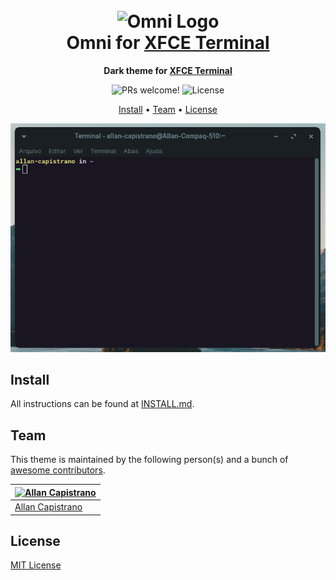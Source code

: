 <h1 align="center">
  <br>
  <img src="https://storage.googleapis.com/golden-wind/github/omni/omni.png" alt="Omni Logo" width="100">
  <br>
  Omni for <a href="https://docs.xfce.org/apps/terminal/start">XFCE Terminal</a>
  <br>
</h1>

<p align="center">
  <strong>Dark theme for <a href="https://docs.xfce.org/apps/terminal/start">XFCE Terminal</a></strong>
</p>

<p align="center">
  <img src="https://img.shields.io/badge/PRs-welcome-%235FCC6F.svg" alt="PRs welcome!" />

  <img alt="License" src="https://img.shields.io/badge/license-MIT-%235FCC6F">
</p>

<p align="center">
  <a href="#install">Install</a> •
  <a href="#team">Team</a> •
  <a href="#license">License</a>
</p>

<p align="center">
  <img alt="Omni screnshoot for XFCE Terminal" src="./screenshot-terminal.png">
</p>

## Install

All instructions can be found at [INSTALL.md](./INSTALL.md).

## Team

This theme is maintained by the following person(s) and a bunch of [awesome contributors](https://github.com/getomni/xfce4-terminal/graphs/contributors).

| [![Allan Capistrano](https://github.com/AllanCapistrano.png?size=100)](https://github.com/AllanCapistrano) |
| ------------------------------------------------------------------------------------------------ |
| [Allan Capistrano](https://github.com/AllanCapistrano)                                                   |

## License

[MIT License](./LICENSE.md)
